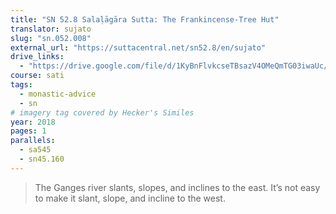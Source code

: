 ```yaml
---
title: "SN 52.8 Salaḷāgāra Sutta: The Frankincense-Tree Hut"
translator: sujato
slug: "sn.052.008"
external_url: "https://suttacentral.net/sn52.8/en/sujato"
drive_links:
  - "https://drive.google.com/file/d/1KyBnFlvkcseTBsazV4OMeQmTG03iwaUc/view?usp=drivesdk"
course: sati
tags:
  - monastic-advice
  - sn
# imagery tag covered by Hecker's Similes
year: 2018
pages: 1
parallels:
  - sa545
  - sn45.160
---
```


> The Ganges river slants, slopes, and inclines to the east. It’s not easy to make it slant, slope, and incline to the west.
